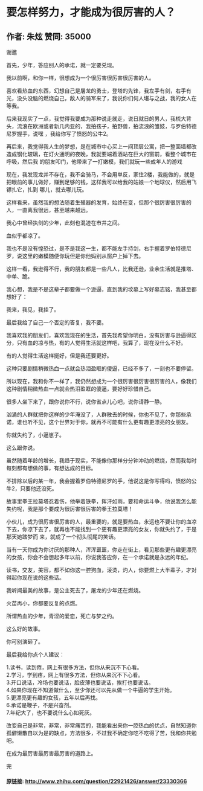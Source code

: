 # 要怎样努力，才能成为很厉害的人？
## 作者: 朱炫  赞同: 35000
谢邀  
  
首先，少年，答应别人的承诺，就一定要兑现。  
  
  
  
我以前啊，和你一样，很想成为一个很厉害很厉害很厉害的人。  
  
喜欢看热血的东西，幻想自己是屠龙的勇士，登塔的先锋，我左手有剑，右手有光，没头没脑的燃烧自己，敌人的骑军来了，我说你们何人堪与之战，我的女人在等我。  
  
后来我现实了一点，我觉得我要成为那种说走就走，说日就日的男人，我梳大背头，流浪在欧洲或者新几内亚的，我拍孩子，拍野兽，拍流浪的雏妓，与罗伯特德尼罗握手，说嘿
，我给你写了愤怒的公牛2。  
  
再后来，我觉得我人生的梦想，是在城市中心买上一间顶层公寓，把一整面墙都改造成钢化玻璃，在灯火通明的夜晚，我就要端着酒站在巨大的窗前，看整个城市在呼吸，然后我
的朋友叩门，他带来了一打嫩模，我们就玩一些成年人的游戏  
  
现在，我发现龙并不存在，我不会骑马，不会用单反，家住2楼，我能做的，就是把眼前的事儿做好，赚到足够的钱，这样我可以给我的姑娘一个地球仪，然后用飞镖扎它，扎到
哪儿，就去哪儿玩。  
  
这样看来，虽然我的想法随着生殖器的发育，始终在变，但那个很厉害很厉害的人，一直离我很远，甚至越来越远。  
  
我心中曾经执剑的少年，此刻也混迹在市井之间。  
  
血似乎都凉了。  
  
我也不是没有惶恐过，是不是我这一生，都不能左手持剑，右手握着罗伯特德尼罗，说这里的嫩模随便你玩但是你他妈别从窗户上掉下去。  
  
这样一看，我逊得不行，我的朋友都是一些凡人，比我还逊，业余生活就是推塔、中单、跪。  
  
我心想，我是不是这辈子都要做一个逊逼，直到我的坟墓上写好墓志铭，我甚至都想好了：  
  
我来，我见，我挂了。  
  
最后我给了自己一个否定的答复，我不要。  
  
我喜欢我的朋友们，喜欢我现在的生活，首先我希望你明白，没有厉害与逊逼得区分，只有血的凉与热，有的人觉得生活就这样吧，我算了，现在没什么不好。  
  
有的人觉得生活这样挺好，但是我还要更好。  
  
这种只要剧情稍微热血一点就会热泪盈眶的傻逼，已经不多了，一刻也不要停留。  
  
所以现在，我和你不一样了，我仍然想成为一个很厉害很厉害很厉害的人，像我们这种剧情稍微热血一点就会热泪盈眶的傻逼，要好好珍惜自己。  
  
很多人坐下来了，跟你说你不行，说你省点儿心吧，说你请静一静。  
  
汹涌的人群就把你这样的少年淹没了，人群散去的时候，你也不见了，你那些承诺，谁也听不见，这个世界对于你，就再不可能有什么更有趣更漂亮的女朋友。  
  
你就失约了，小逼崽子。  
  
这么跟你说。  
  
虽然随着年龄的增长，我趋于现实，不能像你那样分分钟冲动的燃烧，然而我每时每刻都有想做的事，有想达成的目标。  
  
不排除以后的某一年，我会握着罗伯特德尼罗的手，他说这是你写得吗，愤怒的公牛2，只要他还没死。  
  
故事里拳王拉莫塔忍着伤，他举着铁拳，挥汗如雨，要和命运斗争，他说我怎么能失约呢，我是那个要成为很厉害很厉害的拳王拉莫塔！  
  
小伙儿，成为很厉害很厉害的人，最重要的，就是要热血，永远也不要让你的血凉下去，你凉下去了，就再也不能找到一个更有趣更漂亮的女友，你就失约了，于是那天她踏梦而
来，就成了一个彻头彻尾的笑话。  
  
当有一天你成为你讨厌的那种人，浑浑噩噩，你走在街上，看见那些更有趣更漂亮的女孩，你会不会想起多年以前，你说我答应你，在一个承诺就是永远的年纪。  
  
读书，交友，美容，都不如你这一腔狗血，滚烫，灼人，你要燃上大半辈子，才对得起你现在说的这些话。  
  
我听闻最美的故事，是公主死去了，屠龙的少年还在燃烧。  
  
火苗再小，你都要反复的点燃。  
  
所谓热血的少年，青涩的爱恋，死亡与梦之约。  
  
这么好的故事。  
  
你可别演砸了。  
  
  
  
  
  
最后我给你点个人建议：  
  
1.读书，读到倦，网上有很多方法，但你从来沉不下心看。  
2.学习，学到疼，网上有很多方法，但你从来沉不下心看。  
3.开口说话，冷场也要说话，脸皮薄也要说话，挨打也要说话。  
4.如果你现在不知道做什么，至少你还可以先从做一个牛逼的学生开始。  
5.更漂亮更有趣的女孩，五年以后再找。  
6.承诺是鞭子，不是兴奋剂。  
7.年纪大了，也不要说什么心如死灰。  
  
改变自己是非常，非常，非常痛苦的，我能看出来你一腔热血的优点，自然知道你孤僻懒散自以为是的缺点，方法很多，不过我不确定你吃不吃得了苦，我和你共勉吧。  
  
在成为最厉害最厉害最厉害的道路上。  
  
  
完

#### 原链接: http://www.zhihu.com/question/22921426/answer/23330366